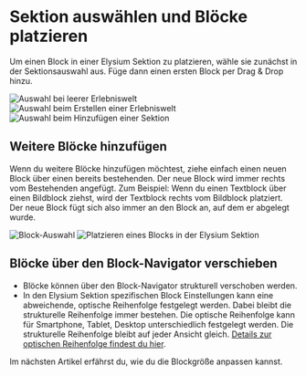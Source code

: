 # Sektion auswählen und Blöcke platzieren
Um einen Block in einer Elysium Sektion zu platzieren, wähle sie zunächst in der Sektionsauswahl aus. Füge dann einen ersten Block per Drag & Drop hinzu. 

<Grid>
    <Column :cols="{xs: 12, sm: 6, 'xl': 4}">
        <Image src="sektion/admin-auswahl-blank.png" alt="Auswahl bei leerer Erlebniswelt"
        :sizes="{xs: 200, lg: 600, '6xl': 300}" :lazy="false" />
    </Column>
    <Column :cols="{xs: 12, sm: 6, 'xl': 4}">
        <Image src="sektion/admin-auswahl-wizard.png" alt="Auswahl beim Erstellen einer Erlebniswelt" 
        :sizes="{xs: 200, lg: 600, '6xl': 300}" :lazy="false"/>
    </Column>
    <Column :cols="{xs: 12, sm: 6, 'xl': 4}">
        <Image src="sektion/admin-auswahl-add.png" alt="Auswahl beim Hinzufügen einer Sektion" 
        :sizes="{xs: 200, lg: 600, '6xl': 300}" :lazy="false"/>
    </Column>
</Grid>

## Weitere Blöcke hinzufügen

Wenn du weitere Blöcke hinzufügen möchtest, ziehe einfach einen neuen Block über einen bereits bestehenden. Der neue Block wird immer rechts vom Bestehenden angefügt. Zum Beispiel: Wenn du einen Textblock über einen Bildblock ziehst, wird der Textblock rechts vom Bildblock platziert. 
Der neue Block fügt sich also immer an den Block an, auf dem er abgelegt wurde. 

<Grid>
    <Column :cols="{xs: 12, lg: 6, '5xl': 4}">
        <Image src="sektion/admin-auswahl-blank.png" alt="Block-Auswahl"
        :sizes="{xs: 200, lg: 600, '6xl': 300}" :lazy="false" />
    </Column>
    <Column :cols="{xs: 12, lg: 6, '5xl': 4}">
        <Image src="sektion/admin-auswahl-wizard.png" alt="Platzieren eines Blocks in der Elysium Sektion" 
        :sizes="{xs: 200, lg: 600, '6xl': 300}" :lazy="false"/>
    </Column>
</Grid>

## Blöcke über den Block-Navigator verschieben
- Blöcke können über den Block-Navigator strukturell verschoben werden.
- In den Elysium Sektion spezifischen Block Einstellungen kann eine abweichende, optische Reihenfolge festgelegt werden. Dabei bleibt die strukturelle Reihenfolge immer bestehen. Die optische Reihenfolge kann für Smartphone, Tablet, Desktop unterschiedlich festgelegt werden. Die strukturelle Reihenfolge bleibt auf jeder Ansicht gleich. [Details zur optischen Reihenfolge findest du hier](#sektion/block-einstellungen).

Im nächsten Artikel erfährst du, wie du die Blockgröße anpassen kannst.

